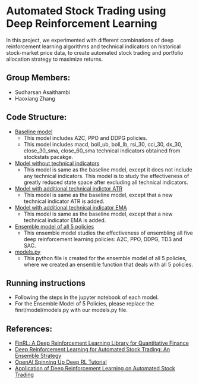 # Automated Stock Trading using Deep Reinforcement Learning

In this project, we experimented with different combinations of deep reinforcement learning algorithms and technical indicators on historical stock-market price data, to create automated stock trading and portfolio allocation strategy to maximize returns.

## Group Members:
- Sudharsan Asaithambi
- Haoxiang Zhang

## Code Structure:
- [Baseline model](notebooks/baseline.ipynb)
  - This model includes A2C, PPO and DDPG policies.
  - This model includes macd, boll_ub, boll_lb, rsi_30, cci_30, dx_30, close_30_sma, close_60_sma technical indicators obtained from stockstats pacakge.
- [Model without technical indicators](notebooks/Base-without_tech_indicators.ipynb)
  - This model is same as the baseline model, except it does not include any technical indicators. This model is to study the effectiveness of greatly reduced state space after excluding all technical indicators.
- [Model with additional technical indictor ATR](notebooks/Base+ATR.ipynb)
  - This model is same as the baseline model, except that a new technical indicator ATR is added.
- [Model with additional technical indicator EMA](notebooks/Base+EMA.ipynb)
  - This model is same as the baseline model, except that a new technical indicator EMA is added.
- [Ensemble model of all 5 policies](notebooks/all_5_policies.ipynb)
  - This ensemble model studies the effectiveness of ensembling all five deep reinforcement learning policies: A2C, PPO, DDPG, TD3 and SAC.
- [models.py](models.py)
  - This python file is created for the ensemble model of all 5 policies, where we created an ensemble function that deals with all 5 policies.


## Running instructions
- Following the steps in the jupyter notebook of each model.
- For the Ensemble Model of 5 Policies, please replace the finrl/model/models.py with our models.py file.

## References:
- [FinRL: A Deep Reinforcement Learning Library for Quantitative Finance](https://github.com/AI4Finance-LLC/FinRL)
- [Deep Reinforcement Learning for Automated Stock Trading: An Ensemble Strategy](https://papers.ssrn.com/sol3/papers.cfm?abstract_id=3690996)
- [OpenAI Spinning Up Deep RL Tutorial](https://spinningup.openai.com/en/latest/)
- [Application of Deep Reinforcement Learning on Automated Stock Trading](https://ieeexplore.ieee.org/document/9040728)
